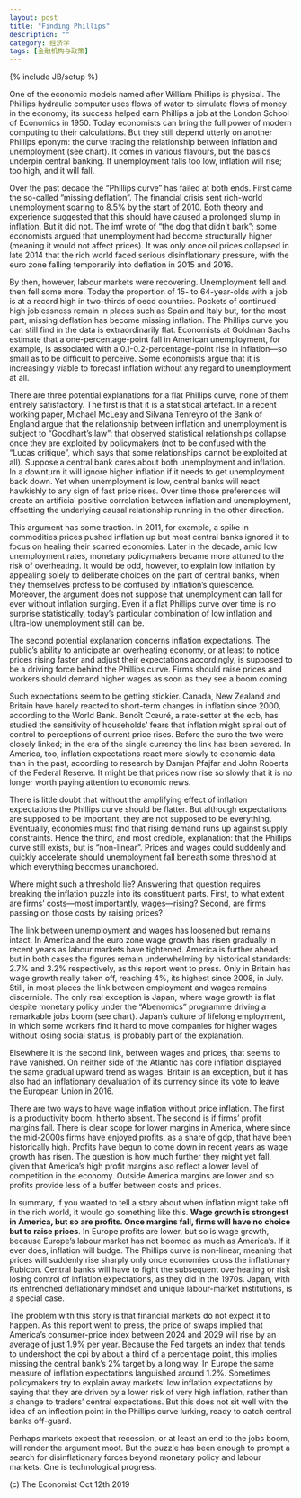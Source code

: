 ```yaml
---
layout: post
title: "Finding Phillips"
description: ""
category: 经济学
tags: [金融机构与政策]
---
```

{% include JB/setup %}



<p>One of the economic models named after William Phillips is physical. The Phillips hydraulic computer uses flows of water to simulate flows of money in the economy; its success helped earn Phillips a job at the London School of Economics in 1950. Today economists can bring the full power of modern computing to their calculations. But they still depend utterly on another Phillips eponym: the curve tracing the relationship between inflation and unemployment (see chart). It comes in various flavours, but the basics underpin central banking. If unemployment falls too low, inflation will rise; too high, and it will fall.</p>
<p>Over the past decade the “Phillips curve” has failed at both ends. First came the so-called “missing deflation”. The financial crisis sent rich-world unemployment soaring to 8.5% by the start of 2010. Both theory and experience suggested that this should have caused a prolonged slump in inflation. But it did not. The imf wrote of “the dog that didn’t bark”; some economists argued that unemployment had become structurally higher (meaning it would not affect prices). It was only once oil prices collapsed in late 2014 that the rich world faced serious disinflationary pressure, with the euro zone falling temporarily into deflation in 2015 and 2016.</p>
<p>By then, however, labour markets were recovering. Unemployment fell and then fell some more. Today the proportion of 15- to 64-year-olds with a job is at a record high in two-thirds of oecd countries. Pockets of continued high joblessness remain in places such as Spain and Italy but, for the most part, missing deflation has become missing inflation. The Phillips curve you can still find in the data is extraordinarily flat. Economists at Goldman Sachs estimate that a one-percentage-point fall in American unemployment, for example, is associated with a 0.1-0.2-percentage-point rise in inflation—so small as to be difficult to perceive. Some economists argue that it is increasingly viable to forecast inflation without any regard to unemployment at all.</p>
<p>There are three potential explanations for a flat Phillips curve, none of them entirely satisfactory. The first is that it is a statistical artefact. In a recent working paper, Michael McLeay and Silvana Tenreyro of the Bank of England argue that the relationship between inflation and unemployment is subject to “Goodhart’s law”: that observed statistical relationships collapse once they are exploited by policymakers (not to be confused with the “Lucas critique”, which says that some relationships cannot be exploited at all). Suppose a central bank cares about both unemployment and inflation. In a downturn it will ignore higher inflation if it needs to get unemployment back down. Yet when unemployment is low, central banks will react hawkishly to any sign of fast price rises. Over time those preferences will create an artificial positive correlation between inflation and unemployment, offsetting the underlying causal relationship running in the other direction.</p>
<p>This argument has some traction. In 2011, for example, a spike in commodities prices pushed inflation up but most central banks ignored it to focus on healing their scarred economies. Later in the decade, amid low unemployment rates, monetary policymakers became more attuned to the risk of overheating. It would be odd, however, to explain low inflation by appealing solely to deliberate choices on the part of central banks, when they themselves profess to be confused by inflation’s quiescence. Moreover, the argument does not suppose that unemployment can fall for ever without inflation surging. Even if a flat Phillips curve over time is no surprise statistically, today’s particular combination of low inflation and ultra-low unemployment still can be.</p>
<p>The second potential explanation concerns inflation expectations. The public’s ability to anticipate an overheating economy, or at least to notice prices rising faster and adjust their expectations accordingly, is supposed to be a driving force behind the Phillips curve. Firms should raise prices and workers should demand higher wages as soon as they see a boom coming.</p>
<p>Such expectations seem to be getting stickier. Canada, New Zealand and Britain have barely reacted to short-term changes in inflation since 2000, according to the World Bank. Benoît Cœuré, a rate-setter at the ecb, has studied the sensitivity of households’ fears that inflation might spiral out of control to perceptions of current price rises. Before the euro the two were closely linked; in the era of the single currency the link has been severed. In America, too, inflation expectations react more slowly to economic data than in the past, according to research by Damjan Pfajfar and John Roberts of the Federal Reserve. It might be that prices now rise so slowly that it is no longer worth paying attention to economic news.</p>
<p>There is little doubt that without the amplifying effect of inflation expectations the Phillips curve should be flatter. But although expectations are supposed to be important, they are not supposed to be everything. Eventually, economies must find that rising demand runs up against supply constraints. Hence the third, and most credible, explanation: that the Phillips curve still exists, but is “non-linear”. Prices and wages could suddenly and quickly accelerate should unemployment fall beneath some threshold at which everything becomes unanchored.</p>
<p>Where might such a threshold lie? Answering that question requires breaking the inflation puzzle into its constituent parts. First, to what extent are firms’ costs—most importantly, wages—rising? Second, are firms passing on those costs by raising prices?</p>
<p>The link between unemployment and wages has loosened but remains intact. In America and the euro zone wage growth has risen gradually in recent years as labour markets have tightened. America is further ahead, but in both cases the figures remain underwhelming by historical standards: 2.7% and 3.2% respectively, as this report went to press. Only in Britain has wage growth really taken off, reaching 4%, its highest since 2008, in July. Still, in most places the link between employment and wages remains discernible. The only real exception is Japan, where wage growth is flat despite monetary policy under the “Abenomics” programme driving a remarkable jobs boom (see chart). Japan’s culture of lifelong employment, in which some workers find it hard to move companies for higher wages without losing social status, is probably part of the explanation.</p>
<p>Elsewhere it is the second link, between wages and prices, that seems to have vanished. On neither side of the Atlantic has core inflation displayed the same gradual upward trend as wages. Britain is an exception, but it has also had an inflationary devaluation of its currency since its vote to leave the European Union in 2016.

There are two ways to have wage inflation without price inflation. The first is a productivity boom, hitherto absent. The second is if firms’ profit margins fall. There is clear scope for lower margins in America, where since the mid-2000s firms have enjoyed profits, as a share of gdp, that have been historically high. Profits have begun to come down in recent years as wage growth has risen. The question is how much further they might yet fall, given that America’s high profit margins also reflect a lower level of competition in the economy. Outside America margins are lower and so profits provide less of a buffer between costs and prices.
</p>
<p>In summary, if you wanted to tell a story about when inflation might take off in the rich world, it would go something like this. <strong>Wage growth is strongest in America, but so are profits. Once margins fall, firms will have no choice but to raise prices</strong>. In Europe profits are lower, but so is wage growth, because Europe’s labour market has not boomed as much as America’s. If it ever does, inflation will budge. The Phillips curve is non-linear, meaning that prices will suddenly rise sharply only once economies cross the inflationary Rubicon. Central banks will have to fight the subsequent overheating or risk losing control of inflation expectations, as they did in the 1970s. Japan, with its entrenched deflationary mindset and unique labour-market institutions, is a special case.</p>
<p>The problem with this story is that financial markets do not expect it to happen. As this report went to press, the price of swaps implied that America’s consumer-price index between 2024 and 2029 will rise by an average of just 1.9% per year. Because the Fed targets an index that tends to undershoot the cpi by about a third of a percentage point, this implies missing the central bank’s 2% target by a long way. In Europe the same measure of inflation expectations languished around 1.2%. Sometimes policymakers try to explain away markets’ low inflation expectations by saying that they are driven by a lower risk of very high inflation, rather than a change to traders’ central expectations. But this does not sit well with the idea of an inflection point in the Phillips curve lurking, ready to catch central banks off-guard.</p>
<p>Perhaps markets expect that recession, or at least an end to the jobs boom, will render the argument moot. But the puzzle has been enough to prompt a search for disinflationary forces beyond monetary policy and labour markets. One is technological progress.</p>
<p></p>
<p></p>
<p></p>
<p></p>
<p></p>
<p></p>


<p> </p>
<p>(c) The Economist Oct 12th 2019 </p>




















